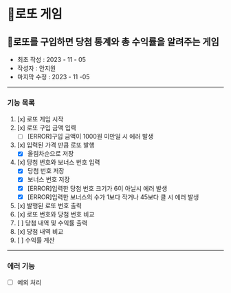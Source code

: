 🎱로또 게임
=======
🎱로또를 구입하면 당첨 통계와 총 수익률을 알려주는 게임
-------------
* 최초 작성 : 2023 - 11 - 05
* 작성자 : 안지원
* 마지막 수정 : 2023 - 11 -05
--------------
### 기능 목록
1. [x] 로또 게임 시작
2. [x] 로또 구입 금액 입력
   * [ ] [ERROR]구입 금액이 1000원 미만일 시 에러 발생
3. [x] 입력된 가격 만큼 로또 발행
   * [x] 올림차순으로 저장
4. [x] 당첨 번호와 보너스 번호 입력
   * [x] 당첨 번호 저장
   * [x] 보너스 번호 저장
   * [x] [ERROR]입력한 당첨 번호 크기가 6이 아닐시 에러 발생
   * [x] [ERROR]입력한 보너스의 수가 1보다 작거나 45보다 클 시 에러 발생
5. [x] 발행된 로또 번호 출력
6. [x] 로또 번호와 당첨 번호 비교
7. [ ] 당첨 내역 및 수익률 출력
8. [x] 당첨 내역 비교
9. [ ] 수익률 계산

-----
### 에러 기능
- [ ] 예외 처리